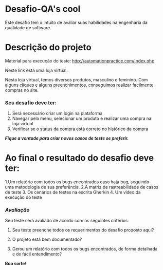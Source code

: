 # Desafio-QA's cool
Este desafio tem o intuito de avaliar suas habilidades na engenharia da qualidade de software.
# Descrição do projeto
Material para execução do teste: http://automationpractice.com/index.php

Neste link está uma loja virtual.

Nesta loja virtual, temos diversos produtos, masculino e feminino.
Com alguns cliques e alguns preenchimentos, conseguimos realizar facilmente compras no site.

###  Seu desafio deve ter: ###
1. Será necessário criar um login na plataforma
2. Navegar pelo menu, selecionar um produto e realizar uma compra na loja virtual
3. Verificar se o status da compra está correto no histórico da compra

***Fique a vontade para criar novos casos de teste se preferir.***

# Ao final o resultado do desafio deve ter:
1.Um relatório com todos os bugs encontrados caso haja bug, seguindo uma metodologia de sua preferência.
2.A matriz de rastreabilidade de casos de teste
3. Os cenários de testes na escrita Gherkin
4. Um vídeo da execução do teste
### ***Avaliação*** ###
Seu teste será avaliado de acordo com os seguintes critérios:

1. Seu teste preenche todos os requerimentos do desafio proposto aqui?

2. O projeto está bem documentado?

3. Gerou um relatório com todos os bugs encontrados, de forma detalhada e de fácil entendimento?

**Boa sorte!**

